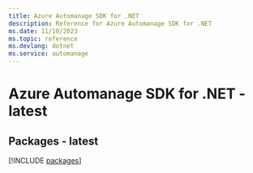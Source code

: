 ```yaml
---
title: Azure Automanage SDK for .NET
description: Reference for Azure Automanage SDK for .NET
ms.date: 11/10/2023
ms.topic: reference
ms.devlang: dotnet
ms.service: automanage
---
```

# Azure Automanage SDK for .NET - latest
## Packages - latest
[!INCLUDE [packages](automanage-index.md)]